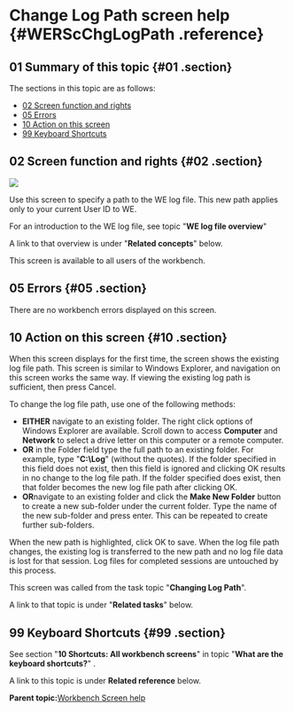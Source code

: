 # Change Log Path screen help {#WERScChgLogPath .reference}

## 01 Summary of this topic {#01 .section}

The sections in this topic are as follows:

-   [02 Screen function and rights](WERScChgLogPath.md#02)
-   [05 Errors](WERScChgLogPath.md#05)
-   [10 Action on this screen](WERScChgLogPath.md#10)
-   [99 Keyboard Shortcuts](WERScChgLogPath.md#99)

## 02 Screen function and rights {#02 .section}

![](images/Chg_Log_Path_01.gif)

Use this screen to specify a path to the WE log file. This new path applies only to your current User ID to WE.

For an introduction to the WE log file, see topic "**WE log file overview**"

A link to that overview is under "**Related concepts**" below.

This screen is available to all users of the workbench.

## 05 Errors {#05 .section}

There are no workbench errors displayed on this screen.

## 10 Action on this screen {#10 .section}

When this screen displays for the first time, the screen shows the existing log file path. This screen is similar to Windows Explorer, and navigation on this screen works the same way. If viewing the existing log path is sufficient, then press Cancel.

To change the log file path, use one of the following methods:

-   **EITHER** navigate to an existing folder. The right click options of Windows Explorer are available. Scroll down to access **Computer** and **Network** to select a drive letter on this computer or a remote computer.
-   **OR** in the Folder field type the full path to an existing folder. For example, type "**C:\\Log**" \(without the quotes\). If the folder specified in this field does not exist, then this field is ignored and clicking OK results in no change to the log file path. If the folder specified does exist, then that folder becomes the new log file path after clicking OK.
-   **OR**navigate to an existing folder and click the **Make New Folder** button to create a new sub-folder under the current folder. Type the name of the new sub-folder and press enter. This can be repeated to create further sub-folders.

When the new path is highlighted, click OK to save. When the log file path changes, the existing log is transferred to the new path and no log file data is lost for that session. Log files for completed sessions are untouched by this process.

This screen was called from the task topic "**Changing Log Path**".

A link to that topic is under "**Related tasks**" below.

## 99 Keyboard Shortcuts {#99 .section}

See section "**10 Shortcuts: All workbench screens**" in topic "**What are the keyboard shortcuts?**" .

A link to this topic is under **Related reference** below.

**Parent topic:**[Workbench Screen help](../html/AAR586WEScreens.md)

